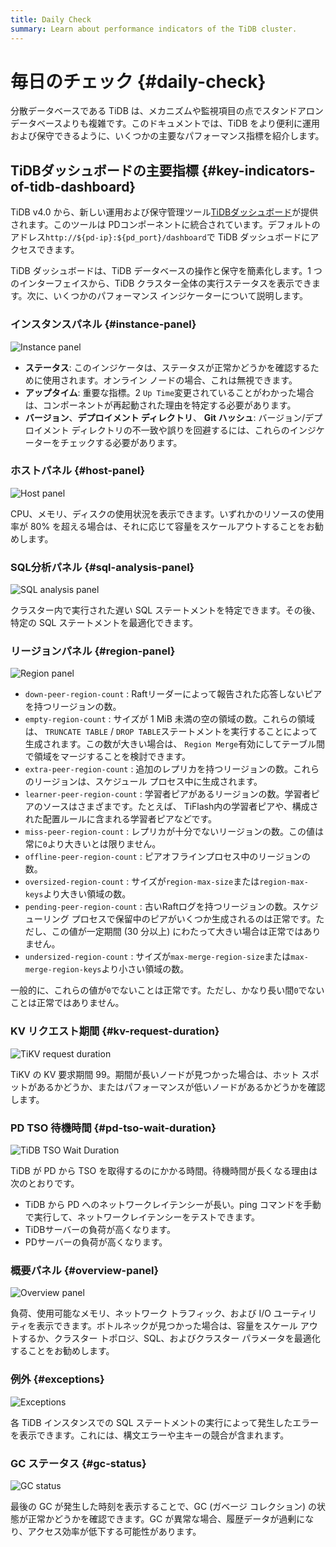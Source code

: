 ```yaml
---
title: Daily Check
summary: Learn about performance indicators of the TiDB cluster.
---
```


# 毎日のチェック {#daily-check}

分散データベースである TiDB は、メカニズムや監視項目の点でスタンドアロン データベースよりも複雑です。このドキュメントでは、TiDB をより便利に運用および保守できるように、いくつかの主要なパフォーマンス指標を紹介します。

## TiDBダッシュボードの主要指標 {#key-indicators-of-tidb-dashboard}

TiDB v4.0 から、新しい運用および保守管理ツール[TiDBダッシュボード](/dashboard/dashboard-intro.md)が提供されます。このツールは PDコンポーネントに統合されています。デフォルトのアドレス`http://${pd-ip}:${pd_port}/dashboard`で TiDB ダッシュボードにアクセスできます。

TiDB ダッシュボードは、TiDB データベースの操作と保守を簡素化します。1 つのインターフェイスから、TiDB クラスター全体の実行ステータスを表示できます。次に、いくつかのパフォーマンス インジケーターについて説明します。

### インスタンスパネル {#instance-panel}

![Instance panel](https://download.pingcap.com/images/docs/instance-status-panel.png)

-   **ステータス**: このインジケータは、ステータスが正常かどうかを確認するために使用されます。オンライン ノードの場合、これは無視できます。
-   **アップタイム**: 重要な指標。2 `Up Time`変更されていることがわかった場合は、コンポーネントが再起動された理由を特定する必要があります。
-   **バージョン**、**デプロイメント ディレクトリ**、 **Git ハッシュ**: バージョン/デプロイメント ディレクトリの不一致や誤りを回避するには、これらのインジケーターをチェックする必要があります。

### ホストパネル {#host-panel}

![Host panel](https://download.pingcap.com/images/docs/host-panel.png)

CPU、メモリ、ディスクの使用状況を表示できます。いずれかのリソースの使用率が 80% を超える場合は、それに応じて容量をスケールアウトすることをお勧めします。

### SQL分析パネル {#sql-analysis-panel}

![SQL analysis panel](https://download.pingcap.com/images/docs/sql-analysis-panel.png)

クラスター内で実行された遅い SQL ステートメントを特定できます。その後、特定の SQL ステートメントを最適化できます。

### リージョンパネル {#region-panel}

![Region panel](https://download.pingcap.com/images/docs/region-panel.png)

-   `down-peer-region-count` : Raftリーダーによって報告された応答しないピアを持つリージョンの数。
-   `empty-region-count` : サイズが 1 MiB 未満の空の領域の数。これらの領域は、 `TRUNCATE TABLE` / `DROP TABLE`ステートメントを実行することによって生成されます。この数が大きい場合は、 `Region Merge`有効にしてテーブル間で領域をマージすることを検討できます。
-   `extra-peer-region-count` : 追加のレプリカを持つリージョンの数。これらのリージョンは、スケジュール プロセス中に生成されます。
-   `learner-peer-region-count` : 学習者ピアがあるリージョンの数。学習者ピアのソースはさまざまです。たとえば、 TiFlash内の学習者ピアや、構成された配置ルールに含まれる学習者ピアなどです。
-   `miss-peer-region-count` : レプリカが十分でないリージョンの数。この値は常に`0`より大きいとは限りません。
-   `offline-peer-region-count` : ピアオフラインプロセス中のリージョンの数。
-   `oversized-region-count` : サイズが`region-max-size`または`region-max-keys`より大きい領域の数。
-   `pending-peer-region-count` : 古いRaftログを持つリージョンの数。スケジューリング プロセスで保留中のピアがいくつか生成されるのは正常です。ただし、この値が一定期間 (30 分以上) にわたって大きい場合は正常ではありません。
-   `undersized-region-count` : サイズが`max-merge-region-size`または`max-merge-region-keys`より小さい領域の数。

一般的に、これらの値が`0`でないことは正常です。ただし、かなり長い間`0`でないことは正常ではありません。

### KV リクエスト期間 {#kv-request-duration}

![TiKV request duration](https://download.pingcap.com/images/docs/kv-duration-panel.png)

TiKV の KV 要求期間 99。期間が長いノードが見つかった場合は、ホット スポットがあるかどうか、またはパフォーマンスが低いノードがあるかどうかを確認します。

### PD TSO 待機時間 {#pd-tso-wait-duration}

![TiDB TSO Wait Duration](https://download.pingcap.com/images/docs/pd-duration-panel.png)

TiDB が PD から TSO を取得するのにかかる時間。待機時間が長くなる理由は次のとおりです。

-   TiDB から PD へのネットワークレイテンシーが長い。ping コマンドを手動で実行して、ネットワークレイテンシーをテストできます。
-   TiDBサーバーの負荷が高くなります。
-   PDサーバーの負荷が高くなります。

### 概要パネル {#overview-panel}

![Overview panel](https://download.pingcap.com/images/docs/overview-panel.png)

負荷、使用可能なメモリ、ネットワーク トラフィック、および I/O ユーティリティを表示できます。ボトルネックが見つかった場合は、容量をスケール アウトするか、クラスター トポロジ、SQL、およびクラスター パラメータを最適化することをお勧めします。

### 例外 {#exceptions}

![Exceptions](https://download.pingcap.com/images/docs/failed-query-panel.png)

各 TiDB インスタンスでの SQL ステートメントの実行によって発生したエラーを表示できます。これには、構文エラーや主キーの競合が含まれます。

### GC ステータス {#gc-status}

![GC status](https://download.pingcap.com/images/docs/garbage-collation-panel.png)

最後の GC が発生した時刻を表示することで、GC (ガベージ コレクション) の状態が正常かどうかを確認できます。GC が異常な場合、履歴データが過剰になり、アクセス効率が低下する可能性があります。
